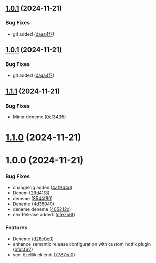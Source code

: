 ## [1.0.1](https://github.com/mrtaln/devops/compare/v1.0.0-19...v1.0.1-19) (2024-11-21)


### Bug Fixes

* git added ([daaa4f7](https://github.com/mrtaln/devops/commit/daaa4f776f4f725c14d51099e7e5149ccc5922a5))

## [1.0.1](https://github.com/mrtaln/devops/compare/v1.0.0-19...v1.0.1-19) (2024-11-21)


### Bug Fixes

* git added ([daaa4f7](https://github.com/mrtaln/devops/commit/daaa4f776f4f725c14d51099e7e5149ccc5922a5))

## [1.1.1](https://github.com/mrtaln/devops/compare/v1.1.0...v1.1.1) (2024-11-21)


### Bug Fixes

* Minor deneme ([0cf3435](https://github.com/mrtaln/devops/commit/0cf34355aa0041102386ab9a0d12c7d6b8c5c78a))

# [1.1.0](https://github.com/mrtaln/devops/compare/v1.0.0...v1.1.0) (2024-11-21)

# 1.0.0 (2024-11-21)


### Bug Fixes

* changelog added ([4af944d](https://github.com/mrtaln/devops/commit/4af944db01633df0d2fd22423170958f53591d3a))
* Denem ([29d41f3](https://github.com/mrtaln/devops/commit/29d41f3ead0f0500e0ea32b63aa02f28a9609578))
* deneme ([8544f90](https://github.com/mrtaln/devops/commit/8544f90259c4e1d679d339ac9c89c315bdb69435))
* Deneme ([4d35049](https://github.com/mrtaln/devops/commit/4d350494846acaa942ea4f5afb7a00b9c09e5d17))
* deneme deneme ([405212c](https://github.com/mrtaln/devops/commit/405212cee57631dec2c2cc14b7d12e96a979cd1c))
* nextRelease added. ([cfe7b6f](https://github.com/mrtaln/devops/commit/cfe7b6f9f24ef2cd30833ce849baadaef5de235e))


### Features

* Deneme ([d26e0e0](https://github.com/mrtaln/devops/commit/d26e0e0bb94e8c411f6f308f7ac4f8963f261fe9))
* enhance semantic release configuration with custom hotfix plugin ([bfdcf62](https://github.com/mrtaln/devops/commit/bfdcf62eb26268f67d35a0c881ca912bb91b6466))
* yeni özellik eklendi ([7787cc0](https://github.com/mrtaln/devops/commit/7787cc00bfca587c650e3b402af7cbfad89a872a))
